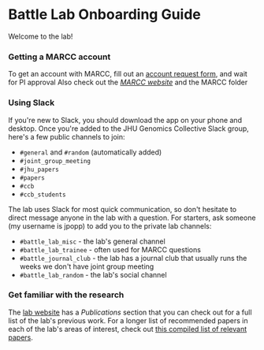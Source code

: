 # Battle Lab Onboarding Guide
Welcome to the lab!

### Getting a MARCC account
To get an account with MARCC, fill out an [account request form](https://www.marcc.jhu.edu/request-access/request-an-account/), and wait for PI approval
Also check out the *[MARCC website](https://www.marcc.jhu.edu/getting-started/basic/)* and the MARCC folder

### Using Slack
If you're new to Slack, you should download the app on your phone and desktop.  Once you're added to the JHU Genomics Collective Slack group, here's a few public channels to join:  
- `#general` and `#random` (automatically added)  
- `#joint_group_meeting`  
- `#jhu_papers`  
- `#papers`  
- `#ccb`  
- `#ccb_students`  

The lab uses Slack for most quick communication, so don't hesitate to direct message anyone in the lab with a question.  For starters, ask someone (my username is jpopp) to add you to the private lab channels:  
- `#battle_lab_misc` - the lab's general channel   
- `#battle_lab_trainee` - often used for MARCC questions  
- `#battle_journal_club` - the lab has a journal club that usually runs the weeks we don't have joint group meeting  
- `#battle_lab_random` - the lab's social channel    

### Get familiar with the research
The [lab website](https://battlelab.jhu.edu/) has a *Publications* section that you can check out for a full list of the lab's previous work.  For a longer list of recommended papers in each of the lab's areas of interest, check out [this compiled list of relevant papers](https://docs.google.com/document/d/1mLs9rMtLIp2Xu4z7ChIIcp838jDdPdoYkHoynu_2NBY/edit).


